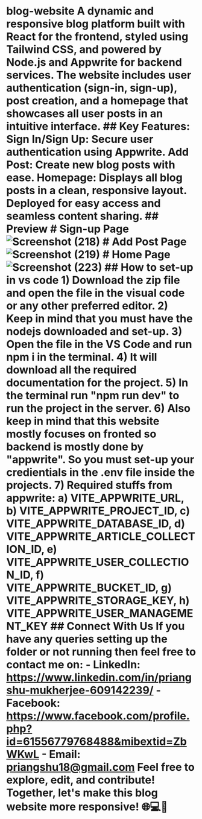 # blog-website  A dynamic and responsive blog platform built with React for the frontend, styled using Tailwind CSS, and powered by Node.js and Appwrite for backend services. The website includes user authentication (sign-in, sign-up), post creation, and a homepage that showcases all user posts in an intuitive interface.  ## Key Features: Sign In/Sign Up: Secure user authentication using Appwrite. Add Post: Create new blog posts with ease. Homepage: Displays all blog posts in a clean, responsive layout. Deployed for easy access and seamless content sharing.  ## Preview # Sign-up Page ![Screenshot (218)](https://github.com/user-attachments/assets/1840587c-613c-40db-871b-2bc5c1235316)  # Add Post Page ![Screenshot (219)](https://github.com/user-attachments/assets/80ec0c08-1012-474d-8783-1d009133cfa4)  # Home Page ![Screenshot (223)](https://github.com/user-attachments/assets/7eb358f2-2ce1-4950-9947-7560b5a55756)   ## How to set-up in vs code 1) Download the zip file and open the file in the visual code or any other preferred editor. 2) Keep in mind that you must have the nodejs downloaded and set-up. 3) Open the file in the VS Code and run npm i in the terminal. 4) It will download all the required documentation for the project. 5) In the terminal run "npm run dev" to run the project in the server. 6) Also keep in mind that this website mostly focuses on fronted so backend is mostly done by "appwrite". So you must set-up your credientials in the .env file inside the projects. 7) Required stuffs from appwrite: a) VITE_APPWRITE_URL, b) VITE_APPWRITE_PROJECT_ID, c) VITE_APPWRITE_DATABASE_ID, d) VITE_APPWRITE_ARTICLE_COLLECTION_ID, e) VITE_APPWRITE_USER_COLLECTION_ID, f) VITE_APPWRITE_BUCKET_ID, g) VITE_APPWRITE_STORAGE_KEY, h) VITE_APPWRITE_USER_MANAGEMENT_KEY  ## Connect With Us If you have any queries setting up the folder or not running then feel free to contact me on: - LinkedIn: https://www.linkedin.com/in/priangshu-mukherjee-609142239/ - Facebook: https://www.facebook.com/profile.php?id=61556779768488&mibextid=ZbWKwL - Email: priangshu18@gmail.com  Feel free to explore, edit, and contribute! Together, let's make this blog website more responsive! 🌐💻🍞

